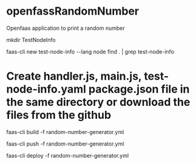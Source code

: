 # openfassRandomNumber
Openfaas application to print a random number


mkdir TestNodeInfo

faas-cli new test-node-info --lang node
find . | grep test-node-info

# Create handler.js, main.js, test-node-info.yaml package.json file in the same directory or download the files from the github

faas-cli build -f random-number-generator.yml

faas-cli push -f random-number-generator.yml

faas-cli deploy -f random-number-generator.yml

